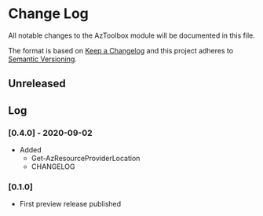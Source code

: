 # **Change Log**

All notable changes to the AzToolbox module will be documented in this file.

The format is based on [Keep a Changelog](https://keepachangelog.com/en/1.0.0/) and this project adheres to [Semantic Versioning](https://semver.org/spec/v2.0.0.html).

## Unreleased

## Log

### [0.4.0] - 2020-09-02

* Added
  * Get-AzResourceProviderLocation
  * CHANGELOG

### [0.1.0]

* First preview release published
